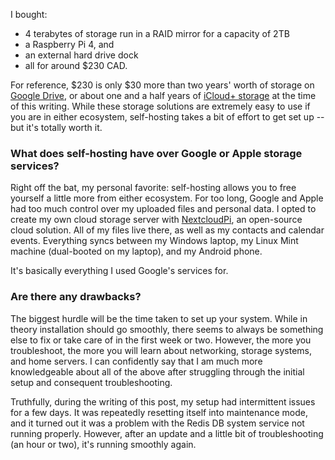 I bought:
- 4 terabytes of storage run in a RAID mirror for a capacity of 2TB
- a Raspberry Pi 4, and 
- an external hard drive dock 
- all for around $230 CAD. 


For reference, $230 is only $30 more than two years' worth of storage on [Google Drive](https://one.google.com/about/plans?g1_landing_page=0), or about one and a half years of [iCloud+ storage](https://support.apple.com/en-us/HT201238) at the time of this writing. While these storage solutions are extremely easy to use if you are in either ecosystem, self-hosting takes a bit of effort to get set up -- but it's totally worth it.

### What does self-hosting have over Google or Apple storage services?
Right off the bat, my personal favorite: self-hosting allows you to free yourself a little more from either ecosystem. For too long, Google and Apple had too much control over my uploaded files and personal data. I opted to create my own cloud storage server with [NextcloudPi](https://github.com/nextcloud/nextcloudpi), an open-source cloud solution. All of my files live there, as well as my contacts and calendar events. Everything syncs between my Windows laptop, my Linux Mint machine (dual-booted on my laptop), and my Android phone.

It's basically everything I used Google's services for.

### Are there any drawbacks?
The biggest hurdle will be the time taken to set up your system. While in theory installation should go smoothly, there seems to always be something else to fix or take care of in the first week or two. However, the more you troubleshoot, the more you will learn about networking, storage systems, and home servers. I can confidently say that I am much more knowledgeable about all of the above after struggling through the initial setup and consequent troubleshooting.

Truthfully, during the writing of this post, my setup had intermittent issues for a few days. It was repeatedly resetting itself into maintenance mode, and it turned out it was a problem with the Redis DB system service not running properly. However, after an update and a little bit of troubleshooting (an hour or two), it's running smoothly again.
